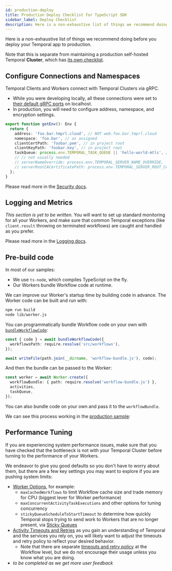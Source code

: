```yaml
---
id: production-deploy
title: Production Deploy Checklist for TypeScript SDK
sidebar_label: Deploy Checklist
description: Here is a non-exhaustive list of things we recommend doing before you deploy your Temporal app to production. Note that this is separate from maintaining a production self-hosted Temporal Cluster, which has its own checklist.
---
```


Here is a non-exhaustive list of things we recommend doing before you deploy your Temporal app to production.

Note that this is separate from maintaining a production self-hosted Temporal **Cluster**, which has [its own checklist](https://docs.temporal.io/docs/server/production-deployment#checklist-for-scaling-temporal).

## Configure Connections and Namespaces

Temporal Clients and Workers connect with Temporal Clusters via gRPC.

- While you were developing locally, all these connections were set to [their default gRPC ports](http://localhost:3000/docs/content/what-is-a-temporal-cluster) on localhost.
- In production, you will need to configure address, namespace, and encryption settings.

```ts
export function getEnv(): Env {
  return {
    address: 'foo.bar.tmprl.cloud', // NOT web.foo.bar.tmprl.cloud
    namespace: 'foo.bar', // as assigned
    clientCertPath: 'foobar.pem', // in project root
    clientKeyPath: 'foobar.key', // in project root
    taskQueue: process.env.TEMPORAL_TASK_QUEUE || 'hello-world-mtls', // just to ensure task queue is same on client and worker, totally optional
    // // not usually needed
    // serverNameOverride: process.env.TEMPORAL_SERVER_NAME_OVERRIDE,
    // serverRootCACertificatePath: process.env.TEMPORAL_SERVER_ROOT_CA_CERT_PATH,
  };
}
```

Please read more in the [Security docs](/docs/typescript/security#connecting-to-temporal-cloud-with-mtls).

## Logging and Metrics

_This section is yet to be written._ You will want to set up standard monitoring for all your Workers, and make sure that common Temporal exceptions (like `client.result` throwing on terminated workflows) are caught and handled as you prefer.

Please read more in the [Logging docs](/docs/typescript/logging).

## Pre-build code

In most of our samples:

- We use `ts-node`, which compiles TypeScript on the fly.
- Our Workers bundle Workflow code at runtime.

We can improve our Worker's startup time by building code in advance.
The Worker code can be built and run with:

```sh
npm run build
node lib/worker.js
```

You can programmatically bundle Workflow code on your own with [`bundleWorkflowCode`](/docs/typescript/workers#prebuilt-workflow-bundles):

```ts
const { code } = await bundleWorkflowCode({
  workflowsPath: require.resolve('src/workflows'),
});

await writeFile(path.join(__dirname, 'workflow-bundle.js'), code);
```

And then the bundle can be passed to the Worker:

```ts
const worker = await Worker.create({
  workflowBundle: { path: require.resolve('workflow-bundle.js') },
  activities,
  taskQueue,
});
```

You can also bundle code on your own and pass it to the `workflowBundle`.

We can see this process working in the [production sample](https://github.com/temporalio/samples-typescript/tree/main/production):

<!--SNIPSTART typescript-production-worker-->
<!--SNIPEND-->

## Performance Tuning

If you are experiencing system performance issues, make sure that you have checked that the bottleneck is not with your Temporal Cluster before turning to the performance of your Workers.

We endeavor to give you good defaults so you don't have to worry about them, but there are a few key settings you may want to explore if you are pushing system limits:

- [Worker Options](https://typescript.temporal.io/api/interfaces/worker.workeroptions/#maxcachedworkflows), for example:
  - `maxCachedWorkflows` to limit Workflow cache size and trade memory for CPU (biggest lever for Worker performance)
  - `maxConcurrentActivityTaskExecutions` and other options for tuning concurrency
  - `stickyQueueScheduleToStartTimeout` to determine how quickly Temporal stops trying to send work to Workers that are no longer present, via [Sticky Queues](/docs/concepts/task-queues#sticky-queues)
- [Activity Timeouts and Retries](/docs/typescript/activities#activity-timeouts) as you gain an understanding of Temporal and the services you rely on, you will likely want to adjust the timeouts and retry policy to reflect your desired behavior.
  - Note that there are separate [timeouts and retry policy](https://typescript.temporal.io/api/interfaces/client.workflowoptions/#workflowruntimeout) at the Workflow level, but we do not encourage their usage unless you know what you are doing.
- _to be completed as we get more user feedback_
